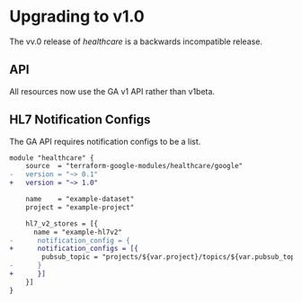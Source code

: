 # Upgrading to v1.0

The vv.0 release of *healthcare* is a backwards incompatible release.

## API

All resources now use the GA v1 API rather than v1beta.

## HL7 Notification Configs

The GA API requires notification configs to be a list.

```diff
module "healthcare" {
    source  = "terraform-google-modules/healthcare/google"
-   version = "~> 0.1"
+   version = "~> 1.0"

    name    = "example-dataset"
    project = "example-project"

    hl7_v2_stores = [{
      name = "example-hl7v2"
-      notification_config = {
+      notification_configs = [{
        pubsub_topic = "projects/${var.project}/topics/${var.pubsub_topic}"
-      }
+      }]
    }]
}
```
